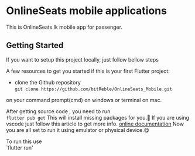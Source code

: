 # OnlineSeats mobile applications

This is OnlineSeats.lk mobile app for passenger.

## Getting Started

If you want to setup this project locally, just follow bellow steps

A few resources to get you started if this is your first Flutter project:

- clone the Github repository <br>
   `git clone https://github.com/bitReble/OnlineSeats_Mobile.git`

on your command prompt(cmd) on windows or terminal on mac.

After getting source code , you need to run <br>
    `flutter pub get`
This will install missing packages for you.🤗
If you are using vscode just follow this article to get more info.
[online documentation](https://medium.com/las-letras/clone-flutter-project-from-github-using-vscode-7701073cf061)
Now you are all set to run it using emulator or physical device.😋

To run this use<br>
`flutter run'
